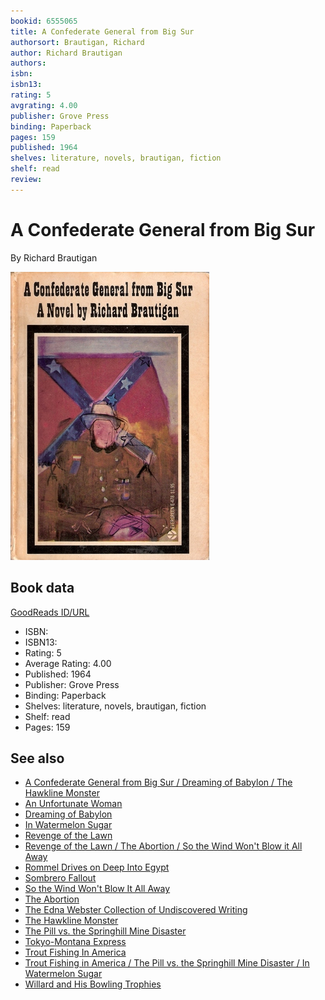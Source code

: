 ```yaml
---
bookid: 6555065
title: A Confederate General from Big Sur
authorsort: Brautigan, Richard
author: Richard Brautigan
authors: 
isbn: 
isbn13: 
rating: 5
avgrating: 4.00
publisher: Grove Press
binding: Paperback
pages: 159
published: 1964
shelves: literature, novels, brautigan, fiction
shelf: read
review: 
---
```


# A Confederate General from Big Sur

By Richard Brautigan

![](../../assets/bookcovers/1245263394l/6555065.jpg)

## Book data

[GoodReads ID/URL](https://www.goodreads.com/book/show/6555065)

- ISBN: 
- ISBN13: 
- Rating: 5
- Average Rating: 4.00
- Published: 1964
- Publisher: Grove Press
- Binding: Paperback
- Shelves: literature, novels, brautigan, fiction
- Shelf: read
- Pages: 159


## See also

- [A Confederate General from Big Sur / Dreaming of Babylon / The Hawkline Monster](A_Confederate_General_from_Big_Sur_-_Dreaming_of_Babylon_-_The_Hawkline_Monster.md)
- [An Unfortunate Woman](An_Unfortunate_Woman.md)
- [Dreaming of Babylon](Dreaming_of_Babylon.md)
- [In Watermelon Sugar](In_Watermelon_Sugar.md)
- [Revenge of the Lawn](Revenge_of_the_Lawn.md)
- [Revenge of the Lawn / The Abortion / So the Wind Won't Blow it All Away](Revenge_of_the_Lawn_-_The_Abortion_-_So_the_Wind_Wont_Blow_it_All_Away.md)
- [Rommel Drives on Deep Into Egypt](Rommel_Drives_on_Deep_Into_Egypt.md)
- [Sombrero Fallout](Sombrero_Fallout.md)
- [So the Wind Won't Blow It All Away](So_the_Wind_Wont_Blow_It_All_Away.md)
- [The Abortion](The_Abortion.md)
- [The Edna Webster Collection of Undiscovered Writing](The_Edna_Webster_Collection_of_Undiscovered_Writing.md)
- [The Hawkline Monster](The_Hawkline_Monster.md)
- [The Pill vs. the Springhill Mine Disaster](The_Pill_vs_the_Springhill_Mine_Disaster.md)
- [Tokyo-Montana Express](Tokyo-Montana_Express.md)
- [Trout Fishing In America](Trout_Fishing_In_America.md)
- [Trout Fishing in America / The Pill vs. the Springhill Mine Disaster / In Watermelon Sugar](Trout_Fishing_in_America_-_The_Pill_vs_the_Springhill_Mine_Disaster_-_In_Watermelon_Sugar.md)
- [Willard and His Bowling Trophies](Willard_and_His_Bowling_Trophies.md)
